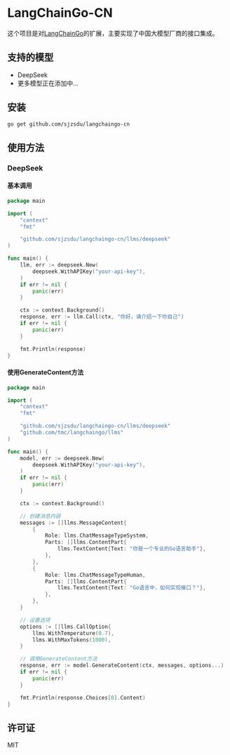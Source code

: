 # LangChainGo-CN

这个项目是对[LangChainGo](https://github.com/tmc/langchaingo)的扩展，主要实现了中国大模型厂商的接口集成。

## 支持的模型

- DeepSeek
- 更多模型正在添加中...

## 安装

```bash
go get github.com/sjzsdu/langchaingo-cn
```

## 使用方法

### DeepSeek

#### 基本调用

```go
package main

import (
	"context"
	"fmt"

	"github.com/sjzsdu/langchaingo-cn/llms/deepseek"
)

func main() {
	llm, err := deepseek.New(
		deepseek.WithAPIKey("your-api-key"),
	)
	if err != nil {
		panic(err)
	}

	ctx := context.Background()
	response, err := llm.Call(ctx, "你好，请介绍一下你自己")
	if err != nil {
		panic(err)
	}

	fmt.Println(response)
}
```

#### 使用GenerateContent方法

```go
package main

import (
	"context"
	"fmt"

	"github.com/sjzsdu/langchaingo-cn/llms/deepseek"
	"github.com/tmc/langchaingo/llms"
)

func main() {
	model, err := deepseek.New(
		deepseek.WithAPIKey("your-api-key"),
	)
	if err != nil {
		panic(err)
	}

	ctx := context.Background()

	// 创建消息内容
	messages := []llms.MessageContent{
		{
			Role: llms.ChatMessageTypeSystem,
			Parts: []llms.ContentPart{
				llms.TextContent{Text: "你是一个专业的Go语言助手"},
			},
		},
		{
			Role: llms.ChatMessageTypeHuman,
			Parts: []llms.ContentPart{
				llms.TextContent{Text: "Go语言中，如何实现接口？"},
			},
		},
	}

	// 设置选项
	options := []llms.CallOption{
		llms.WithTemperature(0.7),
		llms.WithMaxTokens(1000),
	}

	// 调用GenerateContent方法
	response, err := model.GenerateContent(ctx, messages, options...)
	if err != nil {
		panic(err)
	}

	fmt.Println(response.Choices[0].Content)
}
```

## 许可证

MIT
